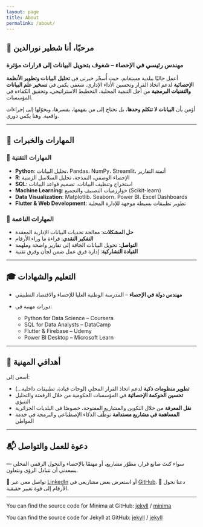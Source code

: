 ```yaml
---
layout: page
title: About
permalink: /about/
---
```


## 👋 مرحبًا، أنا **شطير نورالدين**

### مهندس رئيسي في الإحصاء – شغوف بتحويل البيانات إلى قرارات مؤثرة

أعمل حاليًا ببلدية مستغانم، حيث أُسخّر خبرتي في **تحليل البيانات وتطوير الأنظمة الإحصائية** لدعم اتخاذ القرار وتحسين الأداء الإداري. شغفي يكمن في **تسخير علم البيانات والتقنيات البرمجية** من أجل التنمية المحلية، التخطيط الاستراتيجي، وتحقيق الكفاءة في المؤسسات.

أؤمن بأن **البيانات لا تتكلم وحدها**، بل تحتاج إلى من يفهمها، يفسرها، ويحوّلها إلى إجراءات واقعية. وهنا يكمن دوري.

---

## 💼 **المهارات والخبرات**

### 🔧 المهارات التقنية

* **Python**: تحليل البيانات، Pandas، NumPy، Streamlit، أتمتة التقارير
* **R**: الإحصاء الوصفي، النمذجة، تحليل السلاسل الزمنية
* **SQL**: استخراج وتنظيف البيانات، تصميم قواعد البيانات
* **Machine Learning**: خوارزميات التصنيف والتجميع (Scikit-learn)
* **Data Visualization**: Matplotlib، Seaborn، Power BI، Excel Dashboards
* **Flutter & Web Development**: تطوير تطبيقات بسيطة موجهة للإدارة المحلية

### 🤝 المهارات الناعمة

* **حل المشكلات**: معالجة تحديات البيانات الإدارية المعقدة
* **التفكير النقدي**: قراءة ما وراء الأرقام
* **التواصل**: تحويل البيانات الجافة إلى تقارير واضحة وملهمة
* **القيادة التشاركية**: إدارة فرق عمل ضمن لجان وفرق تقنية

---

## 🎓 **التعليم والشهادات**

* **مهندس دولة في الإحصاء** – المدرسة الوطنية العليا للإحصاء والاقتصاد التطبيقي
* دورات مهنية في:

  * Python for Data Science – Coursera
  * SQL for Data Analysts – DataCamp
  * Flutter & Firebase – Udemy
  * Power BI Desktop – Microsoft Learn

---

## 🎯 **أهدافي المهنية**

أسعى إلى:

* **تطوير منظومات ذكية** لدعم اتخاذ القرار المحلي (لوحات قيادة، تطبيقات داخلية...)
* **تحسين الحوكمة الإحصائية** في المؤسسات الحكومية من خلال الرقمنة والتحليل التنبؤي
* **نقل المعرفة** من خلال التكوين والمشاريع المفتوحة، خصوصًا في البلديات الجزائرية
* **المساهمة في مشاريع مستدامة** توظّف الذكاء الإصطناعي والبرمجة في خدمة المواطن

---

## 📬 **دعوة للعمل والتواصل**

سواء كنتَ صانع قرار، مطوّر مشاريع، أو مهتمًا بالإحصاء والتحول الرقمي المحلي — يسعدني أن نتبادل الرؤى ونتعاون.

📩 تواصل معي عبر [LinkedIn](#) أو استعرض بعض مشاريعي في [GitHub](#).
🚀 دعنا نحول الأرقام إلى قوة تغيير حقيقية.

---

You can find the source code for Minima at GitHub:
[jekyll][jekyll-organization] /
[minima](https://github.com/jekyll/minima)

You can find the source code for Jekyll at GitHub:
[jekyll][jekyll-organization] /
[jekyll](https://github.com/jekyll/jekyll)


[jekyll-organization]: https://github.com/jekyll
